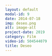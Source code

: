 ```yaml
---
layout: default
modal-id: 9
date: 2014-07-18
img: deseo.png
alt: image-alt
project-date: 2019
category: Film
video-id: 504544079
title: Deseo 
---
```

